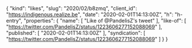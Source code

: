 {
  "kind": "likes",
  "slug": "2020/02/b8zmq",
  "client_id": "https://indigenous.realize.be",
  "date": "2020-02-01T14:13:00Z",
  "h": "h-entry",
  "properties": {
    "name": [
      "Like of @PandelisZ's tweet"
    ],
    "like-of": [
      "https://twitter.com/PandelisZ/status/1223606277152088069"
    ],
    "published": [
      "2020-02-01T14:13:00Z"
    ],
    "syndication": [
      "https://twitter.com/PandelisZ/status/1223606277152088069"
    ]
  }
}

